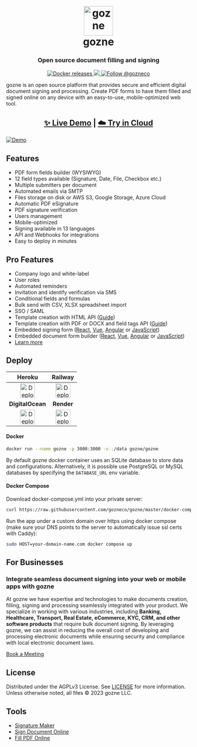 <h1 align="center" style="border-bottom: none">
  <div>
    <a href="https://www.gozne.io">
      <img  alt="gozne" src="https://github.com/gozneco/gozne/assets/5418788/c12cd051-81cd-4402-bc3a-92f2cfdc1b06" width="80" />
      <br>
    </a>
    gozne
  </div>
</h1>
<h3 align="center">
  Open source document filling and signing
</h3>
<p align="center">
  <a href="https://hub.docker.com/r/gozne/gozne">
    <img alt="Docker releases" src="https://img.shields.io/docker/v/gozne/gozne">
  </a>
  <a href="https://discord.gg/qygYCDGck9">
    <img src="https://img.shields.io/discord/1125112641170448454?logo=discord"/>
  </a>
  <a href="https://twitter.com/intent/follow?screen_name=gozneco">
    <img src="https://img.shields.io/twitter/follow/gozneco?style=social" alt="Follow @gozneco" />
  </a>
</p>
<p>
gozne is an open source platform that provides secure and efficient digital document signing and processing. Create PDF forms to have them filled and signed online on any device with an easy-to-use, mobile-optimized web tool.
</p>
<h2 align="center">
  <a href="https://demo.gozne.io">✨ Live Demo</a>
  <span>|</span>
  <a href="//sign_up">☁️ Try in Cloud</a>
</h2>

[![Demo](https://github.com/gozneco/gozne/assets/5418788/d8703ea3-361a-423f-8bfe-eff1bd9dbe14)](https://demo.gozne.io)

## Features

- PDF form fields builder (WYSIWYG)
- 12 field types available (Signature, Date, File, Checkbox etc.)
- Multiple submitters per document
- Automated emails via SMTP
- Files storage on disk or AWS S3, Google Storage, Azure Cloud
- Automatic PDF eSignature
- PDF signature verification
- Users management
- Mobile-optimized
- Signing available in 13 languages
- API and Webhooks for integrations
- Easy to deploy in minutes

## Pro Features

- Company logo and white-label
- User roles
- Automated reminders
- Invitation and identify verification via SMS
- Conditional fields and formulas
- Bulk send with CSV, XLSX spreadsheet import
- SSO / SAML
- Template creation with HTML API ([Guide](https://www.gozne.io/guides/create-pdf-document-fillable-form-with-html-api))
- Template creation with PDF or DOCX and field tags API ([Guide](https://www.gozne.io/guides/use-embedded-text-field-tags-in-the-pdf-to-create-a-fillable-form))
- Embedded signing form ([React](https://github.com/gozneco/gozne-react), [Vue](https://github.com/gozneco/gozne-vue), [Angular](https://github.com/gozneco/gozne-angular) or [JavaScript](https://www.gozne.io/docs/embedded))
- Embedded document form builder ([React](https://github.com/gozneco/gozne-react), [Vue](https://github.com/gozneco/gozne-vue), [Angular](https://github.com/gozneco/gozne-angular) or [JavaScript](https://www.gozne.io/docs/embedded))
- [Learn more](https://www.gozne.io/pricing)

## Deploy

|                                                                                                             Heroku                                                                                                             |                                                                                    Railway                                                                                     |
| :----------------------------------------------------------------------------------------------------------------------------------------------------------------------------------------------------------------------------: | :----------------------------------------------------------------------------------------------------------------------------------------------------------------------------: |
|                            [<img alt="Deploy on Heroku" src="https://www.herokucdn.com/deploy/button.svg" height="40">](https://heroku.com/deploy?template=https://github.com/gozneco/gozne-heroku)                            |                   [<img alt="Deploy on Railway" src="https://railway.app/button.svg" height="40">](https://railway.app/template/IGoDnc?referralCode=ruU7JR)                    |
|                                                                                                        **DigitalOcean**                                                                                                        |                                                                                   **Render**                                                                                   |
| [<img alt="Deploy on DigitalOcean" src="https://www.deploytodo.com/do-btn-blue.svg" height="40">](https://cloud.digitalocean.com/apps/new?repo=https://github.com/gozneco/gozne-digitalocean/tree/master&refcode=421d50f53990) | [<img alt="Deploy to Render" src="https://render.com/images/deploy-to-render-button.svg" height="40">](https://render.com/deploy?repo=https://github.com/sabari-qwerty/docuseal-render) |

#### Docker

```sh
docker run --name gozne -p 3000:3000 -v.:/data gozne/gozne
```

By default gozne docker container uses an SQLite database to store data and configurations. Alternatively, it is possible use PostgreSQL or MySQL databases by specifying the `DATABASE_URL` env variable.

#### Docker Compose

Download docker-compose.yml into your private server:

```sh
curl https://raw.githubusercontent.com/gozneco/gozne/master/docker-compose.yml > docker-compose.yml
```

Run the app under a custom domain over https using docker compose (make sure your DNS points to the server to automatically issue ssl certs with Caddy):

```sh
sudo HOST=your-domain-name.com docker compose up
```

## For Businesses

### Integrate seamless document signing into your web or mobile apps with gozne

At gozne we have expertise and technologies to make documents creation, filling, signing and processing seamlessly integrated with your product. We specialize in working with various industries, including **Banking, Healthcare, Transport, Real Estate, eCommerce, KYC, CRM, and other software products** that require bulk document signing. By leveraging gozne, we can assist in reducing the overall cost of developing and processing electronic documents while ensuring security and compliance with local electronic document laws.

[Book a Meeting](https://www.gozne.io/contact)

## License

Distributed under the AGPLv3 License. See [LICENSE](https://github.com/gozneco/gozne/blob/master/LICENSE) for more information.
Unless otherwise noted, all files © 2023 gozne LLC.

## Tools

- [Signature Maker](https://www.gozne.io/online-signature)
- [Sign Document Online](https://www.gozne.io/sign-documents-online)
- [Fill PDF Online](https://www.gozne.io/fill-pdf)

